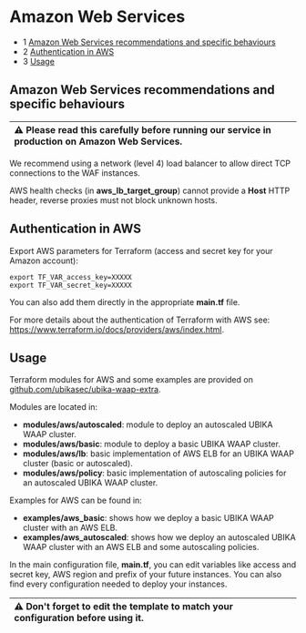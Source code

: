 Amazon Web Services
===================

* 1 [Amazon Web Services recommendations and specific behaviours](#amazon-web-services-recommendations-and-specific-behaviours)
* 2 [Authentication in AWS](#authentication-in-aws)
* 3 [Usage](#usage)

Amazon Web Services recommendations and specific behaviours
-----------------------------------------------------------

| :warning: Please read this carefully before running our service in production on Amazon Web Services.|
|:-----------------------------------------------------------------------------------------------------|

We recommend using a network (level 4) load balancer to allow direct TCP connections to the WAF instances.

AWS health checks (in **aws_lb_target_group**) cannot provide a **Host** HTTP header, reverse proxies must not block unknown hosts.

Authentication in AWS
---------------------

Export AWS parameters for Terraform (access and secret key for your Amazon account):

```
export TF_VAR_access_key=XXXXX
export TF_VAR_secret_key=XXXXX
```

You can also add them directly in the appropriate **main.tf** file.

For more details about the authentication of Terraform with AWS see: https://www.terraform.io/docs/providers/aws/index.html.

Usage
-----

Terraform modules for AWS and some examples are provided on [github.com/ubikasec/ubika-waap-extra](https://github.com/ubikasec/ubika-waap-extra/tree/master/terraform).

Modules are located in:

* **modules/aws/autoscaled**: module to deploy an autoscaled UBIKA WAAP cluster.
* **modules/aws/basic**: module to deploy a basic UBIKA WAAP cluster.
* **modules/aws/lb**: basic implementation of AWS ELB for an UBIKA WAAP cluster (basic or autoscaled).
* **modules/aws/policy**: basic implementation of autoscaling policies for an autoscaled UBIKA WAAP cluster.

Examples for AWS can be found in:

* **examples/aws_basic**: shows how we deploy a basic UBIKA WAAP cluster with an AWS ELB.
* **examples/aws_autoscaled**: shows how we deploy an autoscaled UBIKA WAAP cluster with an AWS ELB and some autoscaling policies.

In the main configuration file, **main.tf**, you can edit variables like access and secret key, AWS region and prefix of your future instances. You can also find every configuration needed to deploy your instances.

| :warning: Don't forget to edit the template to match your configuration before using it.|
|:----------------------------------------------------------------------------------------|
